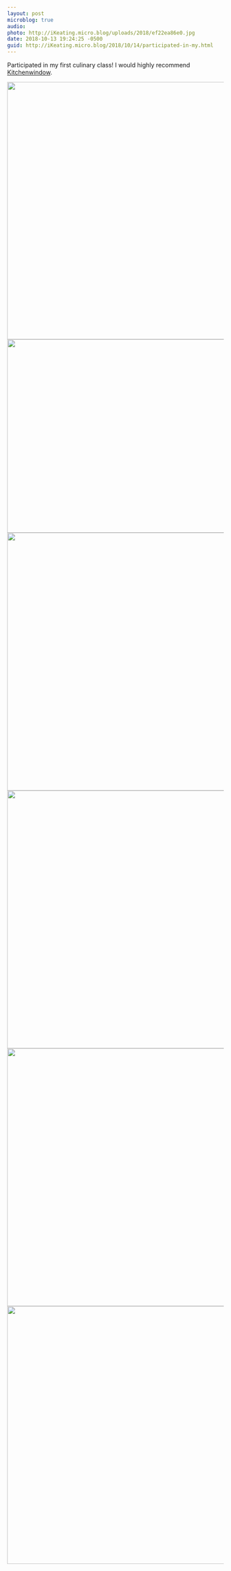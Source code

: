 ```yaml
---
layout: post
microblog: true
audio: 
photo: http://iKeating.micro.blog/uploads/2018/ef22ea86e0.jpg
date: 2018-10-13 19:24:25 -0500
guid: http://iKeating.micro.blog/2018/10/14/participated-in-my.html
---
```

Participated in my first culinary class!  I would highly recommend [Kitchenwindow](https://kitchenwindow.com).

<img src="http://iKeating.micro.blog/uploads/2018/bc23781b03.jpg" width="600" height="599" /><img src="http://iKeating.micro.blog/uploads/2018/f12e34e472.jpg" width="600" height="450" /><img src="http://iKeating.micro.blog/uploads/2018/1a83d42aea.jpg" width="600" height="600" /><img src="http://iKeating.micro.blog/uploads/2018/f639e48630.jpg" width="600" height="600" /><img src="http://iKeating.micro.blog/uploads/2018/3e5592161e.jpg" width="600" height="600" /><img src="http://iKeating.micro.blog/uploads/2018/ef22ea86e0.jpg" width="600" height="600" />
